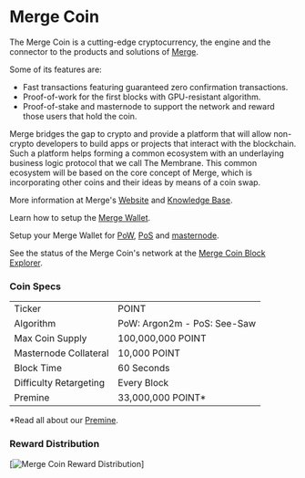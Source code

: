 Merge Coin
==========

The Merge Coin is a cutting-edge cryptocurrency, the engine and the connector to the products and solutions of [Merge](http://www.projectmerge.org).

Some of its features are:
- Fast transactions featuring guaranteed zero confirmation transactions.
- Proof-of-work for the first blocks with GPU-resistant algorithm.
- Proof-of-stake and masternode to support the network and reward those users that hold the coin.

Merge bridges the gap to crypto and provide a platform that will allow non-crypto developers to build apps or projects that interact with the blockchain. 
Such a platform helps forming a common ecosystem with an underlaying business logic protocol that we call The Membrane.
This common ecosystem will be based on the core concept of Merge, which is incorporating other coins and their ideas by means of a coin swap.

More information at Merge's [Website](http://www.projectmerge.org) and [Knowledge Base](http://kb.projectmerge.org).

Learn how to setup the [Merge Wallet](https://kb.projectmerge.org/guides/wallet).

Setup your Merge Wallet for [PoW](https://kb.projectmerge.org/guides/wallet/pow-cpu-mining), [PoS](https://kb.projectmerge.org/guides/wallet/pos-staking) and [masternode](https://kb.projectmerge.org/guides/wallet/masternodes).

See the status of the Merge Coin's network at the [Merge Coin Block Explorer](https://explorer.projectmerge.org).

### Coin Specs
<table>
<tr><td>Ticker</td><td>POINT</td></tr>
<tr><td>Algorithm</td><td>PoW: Argon2m - PoS: See-Saw</td></tr>
<tr><td>Max Coin Supply</td><td>100,000,000 POINT</td></tr>
<tr><td>Masternode Collateral</td><td>10,000 POINT</td></tr>
<tr><td>Block Time</td><td>60 Seconds</td></tr>
<tr><td>Difficulty Retargeting</td><td>Every Block</td></tr>
<tr><td>Premine</td><td>33,000,000 POINT*</td></tr>
</table>

*Read all about our [Premine](https://kb.projectmerge.org/faq#merge-coins-premine).

### Reward Distribution

[![Merge Coin Reward Distribution](https://cdn.discordapp.com/attachments/470509313484390400/510102425684672523/Artboard_1-8.png)]

